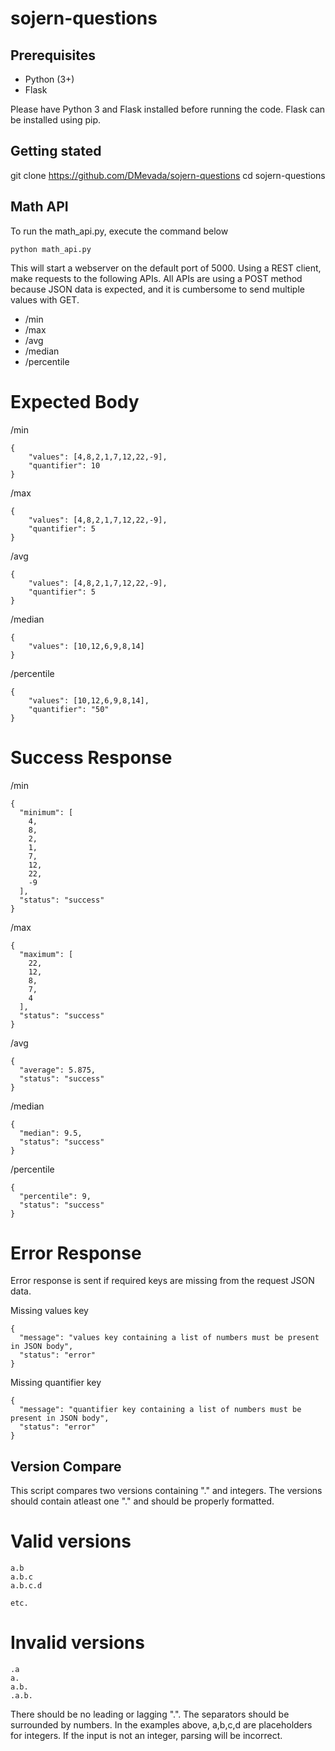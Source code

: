 # sojern-questions

## Prerequisites

- Python (3+)
- Flask

Please have Python 3 and Flask installed before running the code.
Flask can be installed using pip.

## Getting stated

git clone https://github.com/DMevada/sojern-questions
cd sojern-questions

## Math API

To run the math_api.py, execute the command below

```
python math_api.py
```

This will start a webserver on the default port of 5000.
Using a REST client, make requests to the following APIs.
All APIs are using a POST method because JSON data is expected, and it is
cumbersome to send multiple values with GET.

- /min
- /max
- /avg
- /median
- /percentile

# Expected Body

/min
```
{
	"values": [4,8,2,1,7,12,22,-9],
	"quantifier": 10
}
```

/max
```
{
	"values": [4,8,2,1,7,12,22,-9],
	"quantifier": 5
}
```

/avg
```
{
	"values": [4,8,2,1,7,12,22,-9],
	"quantifier": 5
}
```

/median
```
{
	"values": [10,12,6,9,8,14]
}
```

/percentile
```
{
	"values": [10,12,6,9,8,14],
	"quantifier": "50"
}
```

# Success Response

/min
```
{
  "minimum": [
    4,
    8,
    2,
    1,
    7,
    12,
    22,
    -9
  ],
  "status": "success"
}
```

/max
```
{
  "maximum": [
    22,
    12,
    8,
    7,
    4
  ],
  "status": "success"
}
```

/avg
```
{
  "average": 5.875,
  "status": "success"
}
```

/median
```
{
  "median": 9.5,
  "status": "success"
}
```

/percentile
```
{
  "percentile": 9,
  "status": "success"
}
```

# Error Response

Error response is sent if required keys are missing from the request JSON data.

Missing values key
```
{
  "message": "values key containing a list of numbers must be present in JSON body",
  "status": "error"
}
```

Missing quantifier key
```
{
  "message": "quantifier key containing a list of numbers must be present in JSON body",
  "status": "error"
}
```

## Version Compare

This script compares two versions containing "." and integers.
The versions should contain atleast one "." and should be properly formatted.

# Valid versions

```
a.b
a.b.c
a.b.c.d

etc.
```

# Invalid versions

```
.a
a.
a.b.
.a.b.
```

There should be no leading or lagging ".".
The separators should be surrounded by numbers.
In the examples above, a,b,c,d are placeholders for integers.
If the input is not an integer, parsing will be incorrect.

